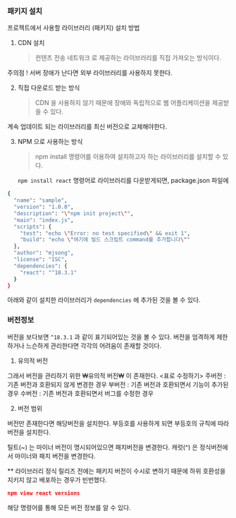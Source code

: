 ### 패키지 설치

프로젝트에서 사용할 라이브러리 (패키지) 설치 방법
1. CDN 설치 
   > 컨텐츠 전송 네트워크 로 제공하는 라이브러리를 직접 가져오는 방식이다.

주의점 ! 서버 장애가 난다면 외부 라이브러리를 사용하지 못한다.

2. 직접 다운로드 받는 방식
    > CDN 을 사용하지 않기 때문에 장애와 독립적으로 웹 어플리케이션을 제공받을 수 있다.

계속 업데이트 되는 라이브러리를 최신 버전으로 교체해야한다.

3. NPM 으로 사용하는 방식
    > npm install 명령어를 이용하여 설치하고자 하는 라이브러리를 설치할 수 있다.

   `npm install react` 명령어로 라이브러리를 다운받게되면,
   package.json 파일에 

```bash
{
  "name": "sample",
  "version": "1.0.0",
  "description": "\"npm init project\"",
  "main": "index.js",
  "scripts": {
    "test": "echo \"Error: no test specified\" && exit 1",
    "build": "echo \"여기에 빌드 스크립트 command를 추가합니다\""
  },
  "author": "mjsong",
  "license": "ISC",
  "dependencies": {
    "react": "^18.3.1"
  }
}
```

   아래와 같이 설치한 라이브러리가 `dependencies` 에 추가된 것을 볼 수 있다.

### 버전정보

버전을 보다보면 `^18.3.1` 과 같이 표기되어있는 것을 볼 수 있다.
버전을 엄격하게 제한하거나 느슨하게 관리한다면 각각의 어려움이 존재할 것이다.

1. 유의적 버전

그래서 버전을 관리하기 위한 ₩유의적 버전₩ 이 존재한다. 
<표로 수정하기> 
주버전 : 기존 버전과 호환되지 않게 변경한 경우
부버전 : 기존 버전과 호환되면서 기능이 추가된 경우
수버전 : 기존 버전과 호환되면서 버그를 수정한 경우

2. 버전 범위

버전만 존재한다면 해당버전을 설치한다.
부등호를 사용하게 되면 부등호의 규칙에 따라 버전을 설치한다.

틸트(~) 는 마이너 버전이 명시되어있으면 패치버전을 변경한다.
캐럿(^) 은 정식버전에서 마이너와 패치 버전을 변경한다.

** 라이브러리 정식 릴리즈 전에는 패키지 버전이 수시로 변하기 때문에 하위 호환성을 지키지 않고 배포하는 경우가 빈번했다.

```json
npm view react versions
```

해당 명령어를 통해 모든 버전 정보를 알 수 있다.









